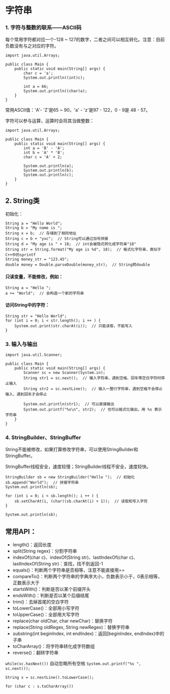 # 字符串
### 1. 字符与整数的联系——ASCII码

每个常用字符都对应一个-128 ~ 127的数字，二者之间可以相互转化。注意：目前负数没有与之对应的字符。
```
import java.util.Arrays;

public class Main {
    public static void main(String[] args) {
        char c = 'a';
        System.out.println((int)c);

        int a = 66;
        System.out.println((char)a);
    }
}
```
常用ASCII值：'A'- 'Z'是65 ~ 90，'a' - 'z'是97 - 122，0 - 9是 48 - 57。

字符可以参与运算，运算时会将其当做整数：
```
import java.util.Arrays;

public class Main {
    public static void main(String[] args) {
        int a = 'B' - 'A';
        int b = 'A' * 'B';
        char c = 'A' + 2;

        System.out.println(a);
        System.out.println(b);
        System.out.println(c);
    }
}
```
## 2. String类
初始化：
```
String a = "Hello World";
String b = "My name is ";
String x = b;  // 存储到了相同地址
String c = b + "yxc";  // String可以通过加号拼接
String d = "My age is " + 18;  // int会被隐式转化成字符串"18"
String str = String.format("My age is %d", 18);  // 格式化字符串，类似于C++中的sprintf
String money_str = "123.45";
double money = Double.parseDouble(money_str);  // String转double
```
#### 只读变量，不能修改，例如：
```
String a = "Hello ";
a += "World";  // 会构造一个新的字符串
```
#### 访问String中的字符：
```
String str = "Hello World";
for (int i = 0; i < str.length(); i ++ ) {
    System.out.print(str.charAt(i));  // 只能读取，不能写入
}
```
### 3. 输入与输出
```
import java.util.Scanner;

public class Main {
    public static void main(String[] args) {
        Scanner sc = new Scanner(System.in);
        String str1 = sc.next();  // 输入字符串，遇到空格、回车等空白字符时停止输入
        String str2 = sc.nextLine();  // 输入一整行字符串，遇到空格不会停止输入，遇到回车才会停止

        System.out.println(str1);  // 可以直接输出
        System.out.printf("%s\n", str2);  // 也可以格式化输出，用 %s 表示字符串
    }
}
```
### 4. StringBuilder、StringBuffer
String不能被修改，如果打算修改字符串，可以使用StringBuilder和StringBuffer。

StringBuffer线程安全，速度较慢；StringBuilder线程不安全，速度较快。

```
StringBuilder sb = new StringBuilder("Hello ");  // 初始化
sb.append("World");  // 拼接字符串
System.out.println(sb);

for (int i = 0; i < sb.length(); i ++ ) {
    sb.setCharAt(i, (char)(sb.charAt(i) + 1));  // 读取和写入字符
}

System.out.println(sb);
```
## 常用API：
- length()：返回长度
- split(String regex)：分割字符串
- indexOf(char c)、indexOf(String str)、lastIndexOf(char c)、lastIndexOf(String str)：查找，找不到返回-1
- equals()：判断两个字符串是否相等，注意不能直接用==
- compareTo()：判断两个字符串的字典序大小，负数表示小于，0表示相等，正数表示大于
- startsWith()：判断是否以某个前缀开头
- endsWith()：判断是否以某个后缀结尾
- trim()：去掉首尾的空白字符
- toLowerCase()：全部用小写字符
- toUpperCase()：全部用大写字符
- replace(char oldChar, char newChar)：替换字符
- replace(String oldRegex, String newRegex)：替换字符串
- substring(int beginIndex, int endIndex)：返回[beginIndex, endIndex)中的子串
- toCharArray()：将字符串转化成字符数组
- reverse()：翻转字符串

`while(sc.hasNext())` 自动忽略所有空格
`System.out.printf("%s ", sc.next());`

`String s = sc.nestLine().toLowerCase();`

`for (char c : s.toCharArray())`
